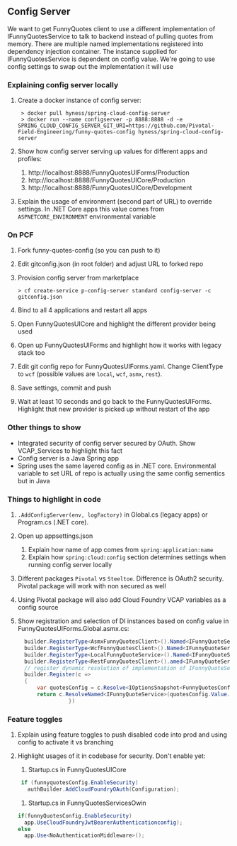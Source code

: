 ## Config Server

We want to get FunnyQuotes client to use a different implementation of IFunnyQuotesService to talk to backend instead of pulling quotes from memory. There are multiple named implementations registered into dependency injection container. The instance supplied for IFunnyQuotesService is dependent on config value. We're going to use config settings to swap out the implementation it will use 

### Explaining config server locally
1. Create a docker instance of config server:
    ```
     > docker pull hyness/spring-cloud-config-server
     > docker run --name configserver -p 8888:8888 -d -e SPRING_CLOUD_CONFIG_SERVER_GIT_URI=https://github.com/Pivotal-Field-Engineering/funny-quotes-config hyness/spring-cloud-config-server
    ```
    
1. Show how config server serving up values for different apps and profiles:
    1. http://localhost:8888/FunnyQuotesUIForms/Production
    1. http://localhost:8888/FunnyQuotesUICore/Production
    1. http://localhost:8888/FunnyQuotesUICore/Development

1. Explain the usage of environment (second part of URL) to override settings. In .NET Core apps this value comes from `ASPNETCORE_ENVIRONMENT` environmental variable

### On PCF
1. Fork funny-quotes-config (so you can push to it)
1. Edit gitconfig.json (in root folder) and adjust URL to forked repo
1. Provision config server from marketplace
    
    ```
    > cf create-service p-config-server standard config-server -c gitconfig.json
    ```
    
1. Bind to all 4 applications and restart all apps
1. Open FunnyQuotesUICore and highlight the different provider being used
1. Open up FunnyQuotesUIForms and highlight how it works with legacy stack too
1. Edit git config repo for FunnyQuotesUIForms.yaml. Change ClientType to `wcf` (possible values are `local`, `wcf`, `asmx`, `rest`).
1. Save settings, commit and push
1. Wait at least 10 seconds and go back to the FunnyQuotesUIForms. Highlight that new provider is picked up without restart of the app

### Other things to show

* Integrated security of config server secured by OAuth. Show VCAP_Services to highlight this fact
* Config server is a Java Spring app
* Spring uses the same layered config as in .NET core. Environmental variable to set URL of repo is actually using the same config sementics but in Java 


### Things to highlight in code

1.  `.AddConfigServer(env, logFactory)` in Global.cs (legacy apps) or Program.cs (.NET core). 
1. Open up appsettings.json
    1. Explain how name of app comes from `spring:application:name`
    1. Explain how `spring:cloud:config` section determines settings when running config server locally
1. Different packages `Pivotal` vs `Steeltoe`. Difference is OAuth2 security. Pivotal package will work with non secured as well
1. Using Pivotal package will also add Cloud Foundry VCAP variables as a config source
1. Show registration and selection of DI instances based on config value in FunnyQuotesUIForms.Global.asmx.cs:

    ```csharp
      builder.RegisterType<AsmxFunnyQuotesClient>().Named<IFunnyQuoteService>("asmx");
      builder.RegisterType<WcfFunnyQuotesClient>().Named<IFunnyQuoteService>("wcf");
      builder.RegisterType<LocalFunnyQuoteService>().Named<IFunnyQuoteService>("local");
      builder.RegisterType<RestFunnyQuotesClient>().amed<IFunnyQuoteService>("rest");
      // register dynamic resolution of implementation of IFunnyQuoteService based on named implementation defined in the config
      builder.Register(c =>
      {
          var quotesConfig = c.Resolve<IOptionsSnapshot<FunnyQuotesConfiguration>>();
          return c.ResolveNamed<IFunnyQuoteService>(quotesConfig.Value.ClientType);
                    })
    ```                
                
### Feature toggles
1. Explain using feature toggles to push disabled code into prod and using config to activate it vs branching
1. Highlight usages of it in codebase for security. Don't enable yet:
    1. Startup.cs in FunnyQuotesUICore

    ```csharp
     if (funnyquotesConfig.EnableSecurity) 
       authBuilder.AddCloudFoundryOAuth(Configuration);
    ```     
    
    1. Startup.cs in FunnyQuotesServicesOwin
    
    ```csharp
    if(funnyQuotesConfig.EnableSecurity)
      app.UseCloudFoundryJwtBearerAuthenticationconfig); 
    else
      app.Use<NoAuthenticationMiddleware>(); 
    ```